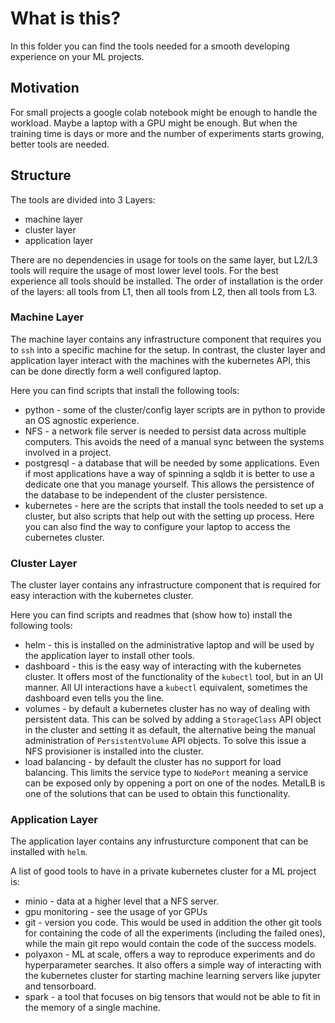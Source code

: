 # What is this?

In this folder you can find the tools needed for a smooth developing experience on your ML projects.

## Motivation

For small projects a google colab notebook might be enough to handle the workload. Maybe a laptop with a GPU might be enough. But when the training time is days or more and the number of experiments starts growing, better tools are needed.

## Structure

The tools are divided into 3 Layers:
 * machine layer
 * cluster layer
 * application layer


There are no dependencies in usage for tools on the same layer, but L2/L3 tools will require the usage of most lower level tools. For the best experience all tools should be installed. The order of installation is the order of the layers: all tools from L1, then all tools from L2, then all tools from L3.

### Machine Layer

The machine layer contains any infrastructure component that requires you to `ssh` into a specific machine for the setup. In contrast, the cluster layer and application layer interact with the machines with the kubernetes API, this can be done directly form a well configured laptop.


Here you can find scripts that install the following tools:
 * python - some of the cluster/config layer scripts are in python to provide an OS agnostic experience.
 * NFS - a network file server is needed to persist data across multiple computers. This avoids the need of a manual sync between the systems involved in a project.
 * postgresql - a database that will be needed by some applications. Even if most applications have a way of spinning a sqldb it is better to use a dedicate one that you manage yourself. This allows the persistence of the database to be independent of the cluster persistence.
 * kubernetes - here are the scripts that install the tools needed to set up a cluster, but also scripts that help out with the setting up process. Here you can also find the way to configure your laptop to access the cubernetes cluster.

### Cluster Layer

The cluster layer contains any infrastructure component that is required for easy interaction with the kubernetes cluster.


Here you can find scripts and readmes that (show how to) install the following tools:
 * helm - this is installed on the administrative laptop and will be used by the application layer to install other tools.
 * dashboard - this is the easy way of interacting with the kubernetes cluster. It offers most of the functionality of the `kubectl` tool, but in an UI manner. All UI interactions have a `kubectl` equivalent, sometimes the dashboard even tells you the line.
 * volumes - by default a kubernetes cluster has no way of dealing with persistent data. This can be solved by adding a `StorageClass` API object in the cluster and setting it as default, the alternative being the manual administration of `PersistentVolume` API objects. To solve this issue a NFS provisioner is installed into the cluster.
 * load balancing - by default the cluster has no support for load balancing. This limits the service type to `NodePort` meaning a service can be exposed only by oppening a port on one of the nodes. MetalLB is one of the solutions that can be used to obtain this functionality.

### Application Layer

The application layer contains any infrusturcture component that can be installed with `helm`.


A list of good tools to have in a private kubernetes cluster for a ML project is:
 * minio - data at a higher level that a NFS server.
 * gpu monitoring - see the usage of yor GPUs
 * git - version you code. This would be used in addition the other git tools for containing the code of all the experiments (including the failed ones), while the main git repo would contain the code of the success models.
 * polyaxon - ML at scale, offers a way to reproduce experiments and do hyperparameter searches. It also offers a simple way of interacting with the kubernetes cluster for starting machine learning servers like jupyter and tensorboard.
 * spark - a tool that focuses on big tensors that would not be able to fit in the memory of a single machine.
